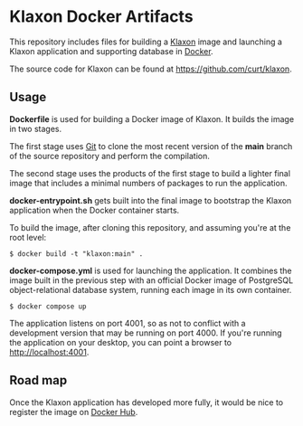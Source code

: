 # Klaxon Docker Artifacts

This repository includes files for building a
[Klaxon](https://github.com/curt/klaxon) image and launching a Klaxon
application and supporting database in [Docker](https://www.docker.com/).

The source code for Klaxon can be found at <https://github.com/curt/klaxon>.

## Usage

__Dockerfile__ is used for building a Docker image of Klaxon. It builds the image
in two stages.

The first stage uses [Git](https://git-scm.com/) to clone the most recent
version of the __main__ branch of the source repository and perform the
compilation.

The second stage uses the products of the first stage to build a lighter final
image that includes a minimal numbers of packages to run the application.

__docker-entrypoint.sh__ gets built into the final image to bootstrap the Klaxon
application when the Docker container starts.

To build the image, after cloning this repository, and assuming you're at the
root level:

```
$ docker build -t "klaxon:main" .
```

__docker-compose.yml__ is used for launching the application. It combines the
image built in the previous step with an official Docker image of PostgreSQL
object-relational database system, running each image in its own container.

```
$ docker compose up
```

The application listens on port 4001, so as not to conflict with a development
version that may be running on port 4000. If you're running the application on
your desktop, you can point a browser to <http://localhost:4001>.

## Road map

Once the Klaxon application has developed more fully, it would be nice to
register the image on [Docker Hub](https://hub.docker.com/).
